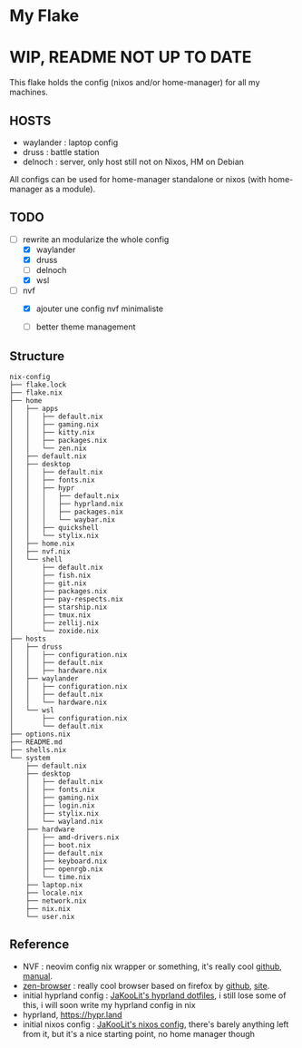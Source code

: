 # My Flake

# WIP, README NOT UP TO DATE

This flake holds the config (nixos and/or home-manager) for all my machines.

## HOSTS

- waylander : laptop config
- druss : battle station
- delnoch : server, only host still not on Nixos, HM on Debian

All configs can be used for home-manager standalone or nixos (with home-manager as a module).

## TODO

- [ ] rewrite an modularize the whole config
  - [x] waylander
  - [x] druss
  - [ ] delnoch
  - [x] wsl
- [ ] nvf
    - [x] ajouter une config nvf minimaliste
    - [ ] better theme management



## Structure

```shell
nix-config
├── flake.lock
├── flake.nix
├── home
│   ├── apps
│   │   ├── default.nix
│   │   ├── gaming.nix
│   │   ├── kitty.nix
│   │   ├── packages.nix
│   │   └── zen.nix
│   ├── default.nix
│   ├── desktop
│   │   ├── default.nix
│   │   ├── fonts.nix
│   │   ├── hypr
│   │   │   ├── default.nix
│   │   │   ├── hyprland.nix
│   │   │   ├── packages.nix
│   │   │   └── waybar.nix
│   │   ├── quickshell
│   │   └── stylix.nix
│   ├── home.nix
│   ├── nvf.nix
│   └── shell
│       ├── default.nix
│       ├── fish.nix
│       ├── git.nix
│       ├── packages.nix
│       ├── pay-respects.nix
│       ├── starship.nix
│       ├── tmux.nix
│       ├── zellij.nix
│       └── zoxide.nix
├── hosts
│   ├── druss
│   │   ├── configuration.nix
│   │   ├── default.nix
│   │   ├── hardware.nix
│   ├── waylander
│   │   ├── configuration.nix
│   │   ├── default.nix
│   │   └── hardware.nix
│   └── wsl
│       ├── configuration.nix
│       └── default.nix
├── options.nix
├── README.md
├── shells.nix
└── system
    ├── default.nix
    ├── desktop
    │   ├── default.nix
    │   ├── fonts.nix
    │   ├── gaming.nix
    │   ├── login.nix
    │   ├── stylix.nix
    │   └── wayland.nix
    ├── hardware
    │   ├── amd-drivers.nix
    │   ├── boot.nix
    │   ├── default.nix
    │   ├── keyboard.nix
    │   ├── openrgb.nix
    │   └── time.nix
    ├── laptop.nix
    ├── locale.nix
    ├── network.nix
    ├── nix.nix
    └── user.nix

```


## Reference

- NVF : neovim config nix wrapper or something, it's really cool [github](https://github.com/NotAShelf/nvf), [manual](https://notashelf.github.io/nvf/index.xhtml).
- [zen-browser](https://zen-browser.app) : really cool browser based on firefox by [github](https://github.com/zen-browser/desktop), [site](https://zen-browser.app). 
- initial hyprland config : [JaKooLit's hyprland dotfiles](https://github.com/JaKooLit/Hyprland-Dots), i still lose some of this, i will soon write my hyprland config in nix
- hyprland, https://hypr.land
- initial nixos config : [JaKooLit's nixos config](https://github.com/JaKooLit/NixOS-Hyprland/tree/main), there's barely anything left from it, but it's a nice starting point, no home manager though



